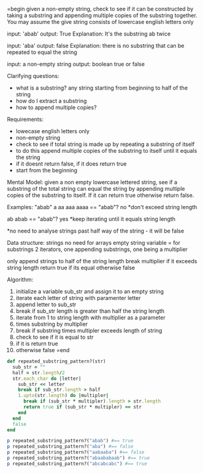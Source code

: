 =begin
given a non-empty string, check to see if it can be constructed by taking a substring and appending multiple copies of the substring together. You may assume the give string consists of lowercase english letters only

input: 'abab'
output: True
Explanation: It's the substring ab twice

input: 'aba'
output: false
Explanation: there is no substring that can be repeated to equal the string

input: a non-empty string
output: boolean true or false

Clarifying questions:
- what is a substring? any string starting from beginning to half of the string   
- how do I extract a substring
- how to append multiple copies?

Requirements:
- lowecase english letters only
- non-empty string
- check to see if total string is made up by repeating a substring of itself
- to do this append multiple copies of the substring to itself until it equals the string
- if it doesnt return false, if it does return true
- start from the beginning

Mental Model:
given a non empty lowercase lettered string, see if a substring of the total string can equal the string by appending multiple copies of the substring to itself. If it can return true otherwise return false.

Examples:
"abab"
a
aa
aaa
aaaa == "abab"? no
*don't exceed string length

ab
abab == "abab"? yes
*keep iterating until it equals string length

*no need to analyse strings past half way of the string - it will be false

Data structure:
strings no need for arrays
empty string variable = for substrings
2 iterators, one appending substrings, one being a multiplier

only append strings to half of the string length
break multiplier if it exceeds string length
return true if its equal otherwise false

Algorithm:
1. initialize a variable sub_str and assign it to an empty string
2. iterate each letter of string with paramenter letter
3. append letter to sub_str
4. break if sub_str length is greater than half the string length
5. iterate from 1 to string length with multiplier as a parameter 
6. times substring by multiplier
7. break if substring times multipler exceeds length of string
8. check to see if it is equal to str
9. if it is return true 
10. otherwise false
=end

```ruby
def repeated_substring_pattern?(str)
  sub_str = ""
  half = str.length/2
  str.each_char do |letter|
    sub_str << letter
    break if sub_str.length > half
    1.upto(str.length) do |multipler|
      break if (sub_str * multipler).length > str.length
      return true if (sub_str * multipler) == str
    end
  end
  false
end

p repeated_substring_pattern?("abab") #== true
p repeated_substring_pattern?("aba") #== false
p repeated_substring_pattern?("aabaaba") #== false
p repeated_substring_pattern?("abaababaab") #== true
p repeated_substring_pattern?("abcabcabc") #== true
```